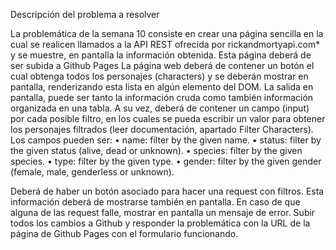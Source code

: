 Descripción del problema a resolver

La problemática de la semana 10 consiste en crear una página sencilla en la cual se realicen llamados a la API REST ofrecida por rickandmortyapi.com* y se muestre, en pantalla la información obtenida. Esta página deberá de ser subida a Github Pages
La página web deberá de contener un botón el cual obtenga todos los personajes (characters) y se deberán mostrar en pantalla, renderizando esta lista en algún elemento del DOM.
La salida en pantalla, puede ser tanto la información cruda como también información organizada en una tabla.
A su vez, deberá de contener un campo (input) por cada posible filtro, en los cuales se pueda escribir un valor para obtener los personajes filtrados (leer documentación, apartado Filter Characters). Los campos pueden ser:
•	name: filter by the given name.
•	status: filter by the given status (alive, dead or unknown).
•	species: filter by the given species.
•	type: filter by the given type.
•	gender: filter by the given gender (female, male, genderless or unknown).

Deberá de haber un botón asociado para hacer una request con filtros. Esta información deberá de mostrarse también en pantalla.
En caso de que alguna de las request falle, mostrar en pantalla un mensaje de error.
Subir todos los cambios a Github y responder la problemática con la URL de la página de Github Pages con el formulario funcionando.
